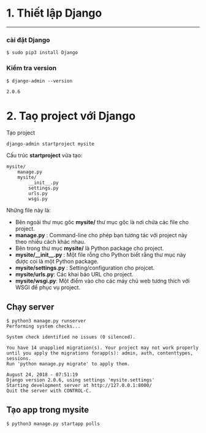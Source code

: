 # 1. Thiết lập Django
---
### cài đặt Django
```
$ sudo pip3 install Django
```
### Kiểm tra version 
```
$ django-admin --version

2.0.6
```
# 2. Taọ project với Django

Tạo project
```
django-admin startproject mysite
```
Cấu trúc __startproject__ vừa tạo:
```
mysite/
    manage.py
    mysite/
        __init__.py
        settings.py
        urls.py
        wsgi.py
```
Những file này là:
- Bên ngoài thư mục gôc __mysite/__ thư mục gôc là nơi chứa các file cho project. 
- __manage.py__ : Command-line cho phép bạn tương tác với project này theo nhiều cách khác nhau.
- Bên trong thư mục __mysite/__ là Python package cho project. 
- __mysite/\_\_init\_\_.py__ : Một file rỗng cho Python biết rằng thư mục này được coi là một Python package.
- __mysite/settings.py__ : Setting/configuration cho projcet.
- __mysite/urls.py__: Các khai báo URL  cho project.
- __mysite/wsgi.py__: Một điểm vào cho các máy chủ web tương thích với WSGI để phục vụ project.

## Chạy server 
```
$ python3 manage.py runserver
Performing system checks...

System check identified no issues (0 silenced).

You have 14 unapplied migration(s). Your project may not work properly until you apply the migrations forapp(s): admin, auth, contenttypes, sessions.
Run 'python manage.py migrate' to apply them.

August 24, 2018 - 07:51:19
Django version 2.0.6, using settings 'mysite.settings'
Starting development server at http://127.0.0.1:8000/
Quit the server with CONTROL-C.
```
## Tạo app trong mysite 
```
$ python3 manage.py startapp polls
```






